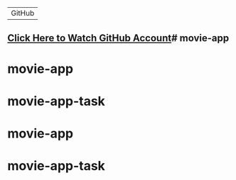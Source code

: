 <table>
<tr>
<td>
  GitHub
</td>
</tr>
</table>

## [Click Here to Watch GitHub Account](https://github.com/Klajdi660?tab=repositories)# movie-app
# movie-app
# movie-app-task
# movie-app
# movie-app-task
